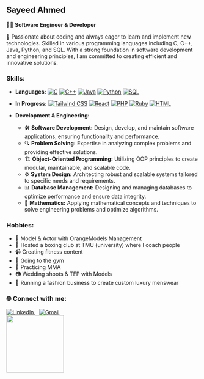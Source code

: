 ## Sayeed Ahmed

👨‍💻 **Software Engineer & Developer**

🚀 Passionate about coding and always eager to learn and implement new technologies. Skilled in various programming languages including C, C++, Java, Python, and SQL. With a strong foundation in software development and engineering principles, I am committed to creating efficient and innovative solutions.

### Skills:
- **Languages:**
  [![C](https://img.shields.io/badge/C-A8B9CC?style=for-the-badge&logo=c&logoColor=white)](https://en.wikipedia.org/wiki/C_(programming_language))
  [![C++](https://img.shields.io/badge/C++-00599C?style=for-the-badge&logo=c%2B%2B&logoColor=white)](https://en.wikipedia.org/wiki/C%2B%2B)
  [![Java](https://img.shields.io/badge/Java-007396?style=for-the-badge&logo=java&logoColor=white)](https://en.wikipedia.org/wiki/Java_(programming_language))
  [![Python](https://img.shields.io/badge/Python-3776AB?style=for-the-badge&logo=python&logoColor=white)](https://en.wikipedia.org/wiki/Python_(programming_language))
  [![SQL](https://img.shields.io/badge/SQL-4479A1?style=for-the-badge&logo=sqlite&logoColor=white)](https://en.wikipedia.org/wiki/SQL)

- **In Progress:**
  [![Tailwind CSS](https://img.shields.io/badge/Tailwind_CSS-38B2AC?style=for-the-badge&logo=tailwindcss&logoColor=white)](https://en.wikipedia.org/wiki/Tailwind_CSS)
  [![React](https://img.shields.io/badge/React-61DAFB?style=for-the-badge&logo=react&logoColor=black)](https://en.wikipedia.org/wiki/React_(JavaScript_library))
  [![PHP](https://img.shields.io/badge/PHP-777BB4?style=for-the-badge&logo=php&logoColor=white)](https://en.wikipedia.org/wiki/PHP)
  [![Ruby](https://img.shields.io/badge/Ruby-CC342D?style=for-the-badge&logo=ruby&logoColor=white)](https://en.wikipedia.org/wiki/Ruby_(programming_language))
  [![HTML](https://img.shields.io/badge/HTML-E34F26?style=for-the-badge&logo=html5&logoColor=white)](https://en.wikipedia.org/wiki/HTML)

- **Development & Engineering:**
  - 🛠️ **Software Development:** Design, develop, and maintain software applications, ensuring functionality and performance.
  - 🔍 **Problem Solving:** Expertise in analyzing complex problems and providing effective solutions.
  - 🏗️ **Object-Oriented Programming:** Utilizing OOP principles to create modular, maintainable, and scalable code.
  - ⚙️ **System Design:** Architecting robust and scalable systems tailored to specific needs and requirements.
  - 📊 **Database Management:** Designing and managing databases to optimize performance and ensure data integrity.
  - 🔢 **Mathematics:** Applying mathematical concepts and techniques to solve engineering problems and optimize algorithms.

### Hobbies:
- 📸 Model & Actor with OrangeModels Management
- 🥊 Hosted a boxing club at TMU (university) where I coach people
- 📹 Creating fitness content
- 💪 Going to the gym
- 🥋 Practicing MMA
- 📷 Wedding shoots & TFP with Models
- 👔 Running a fashion business to create custom luxury menswear

<div>
  <h3>🌐 Connect with me:</h3>
  <a href="https://www.linkedin.com/in/sayeed-ahmed-b85366232/" target="_blank" style="margin-right: 10px;">
    <img src="https://img.shields.io/badge/LinkedIn-0077B5?style=for-the-badge&logo=linkedin&logoColor=white" alt="LinkedIn">
  </a>
  <a href="mailto:asayeed216@gmail.com" target="_blank">
    <img src="https://img.shields.io/badge/Gmail-D14836?style=for-the-badge&logo=gmail&logoColor=white" alt="Gmail">
  </a>
</div>

<img src="https://media.giphy.com/media/v1.Y2lkPTc5MGI3NjExNGd1dTV1MXJ0eDRyamNuYzJuMXRxcW5nYjI2MGdmb2QwNTg5c2RhZSZlcD12MV9pbnRlcm5hbF9naWZfYnlfaWQmY3Q9cw/NTNUwDGxpIirRFJzKm/giphy.gif" width="150" />
